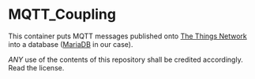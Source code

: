 # MQTT_Coupling

This container puts MQTT messages published onto [The Things Network](https://www.thethingsnetwork.org/) into a database ([MariaDB](https://mariadb.org/) in our case).

*ANY* use of the contents of this repository shall be credited accordingly. Read the license.
